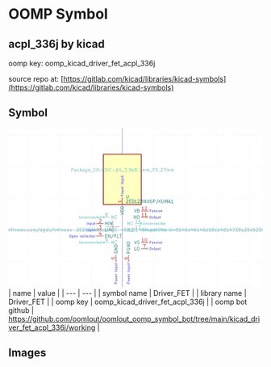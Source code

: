 # OOMP Symbol  
## acpl_336j  by kicad  
  
oomp key: oomp_kicad_driver_fet_acpl_336j  
  
source repo at: [https://gitlab.com/kicad/libraries/kicad-symbols](https://gitlab.com/kicad/libraries/kicad-symbols)  
## Symbol  
  
[![working.png](working_600.png)](working.png)  
| name | value | 
| --- | --- | 
| symbol name | Driver_FET | 
| library name | Driver_FET | 
| oomp key | oomp_kicad_driver_fet_acpl_336j | 
| oomp bot github | https://github.com/oomlout/oomlout_oomp_symbol_bot/tree/main/kicad_driver_fet_acpl_336j/working | 
## Images  
